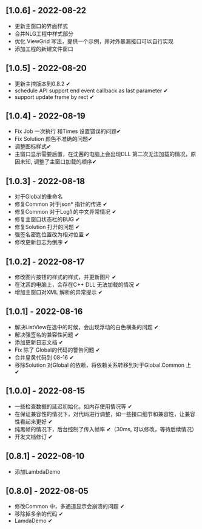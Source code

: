 ## [1.0.6] - 2022-08-22

- 更新主窗口的界面样式
- 合并NLG工程中样式部分
- 优化 ViewGrid 写法，提供一个示例，并对外暴漏接口可以自行实现
- 添加工程的新建文件窗口

## [1.0.5] - 2022-08-20

- 更新主控版本到0.8.2 ✔
- schedule API support end event callback as last parameter ✔
- support update frame by rect ✔

## [1.0.4] - 2022-08-19

- Fix  Job 一次执行 和Times 设置错误的问题✔
- Fix Solution 颜色不准确的问题✔
- 调整图标样式✔
- 主窗口显示需要后置，在沈茜的电脑上会出现DLL 第二次无法加载的情况，原因未知, 调整了主窗口加载的顺序✔

## [1.0.3] - 2022-08-18

- 对于Global的重命名  
- 修复Common 对于json* 指针的传递 ✔
- 修复Common 对于Log1 的中文异常情况 ✔
- 修复主窗口状态栏的BUG ✔
- 修复Solution 打开的问题 ✔
- 强签名密匙位置改为相对位置  ✔
- 修改更新日志为倒序 ✔

## [1.0.2] - 2022-08-17

- 修改图片按钮的样式的样式，并更新图片  ✔
- 在沈茜的电脑上，会存在C++ DLL 无法加载的情况 ✔
- 增加主窗口对XML 解析的异常提示 ✔

## [1.0.1] - 2022-08-16

- 解决ListView在选中的时候，会出现浮动的白色横条的问题 ✔
- 解决强签名的兼容性问题 ✔  
- 添加更新日志文档 ✔
- Fix 除了 Global的代码的警告问题 ✔
- 合并皇黄代码到 08-16 ✔
- 移除Solution 对Global 的依赖，将依赖关系转移到对于Global.Common 上 ✔

## [1.0.0] - 2022-08-15

- 一些检查数据的延迟初始化。如内存使用情况等  ✔
- 在保证兼容性的情况下，对代码进行调整，如一些接口细节和兼容性，让兼容性看起来更好  ✔
- 纯黑帧的情况下，后台控制了传入帧率   ✔（30ms, 可以修改，等待后续情况）
- 开发文档修订 ✔

## [0.8.1] - 2022-08-10

- 添加LambdaDemo

## [0.8.0] - 2022-08-05

- 修改Common 中，多通道显示会崩溃的问题 ✔
- 移除掉多余的代码 ✔
- LamdaDemo ✔
